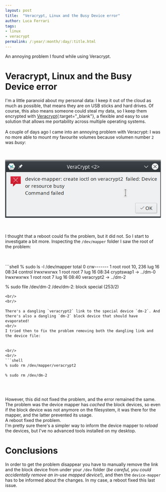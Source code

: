 ```yaml
---
layout: post
title:  "Veracrypt, Linux and the Busy Device error"
author: Luca Ferrari
tags:
- linux
- veracrypt
permalink: /:year/:month/:day/:title.html
---
```

An annoying problem I found while using Veracrypt.

# Veracrypt, Linux and the Busy Device error

I'm a little paranoid about my personal data: I keep it out of the cloud as much as possible, that means they are on USB sticks and hard drives. Of course, this also means someone could steal my data, so I keep them encrypted with [Veracrypt](https://www.veracrypt.fr/en/Home.html){:target="_blank"}, a flexible and easy to use solution that allows me portability across multiple operating systems.
<br/>
<br/>
A couple of days ago I came into an annoying problem with Veracrypt: I was no more able to mount my favourite volumes because volumen number `2` was *busy*:

<br/>
<br/>
<center>
<img src="/images/posts/veracrypt/device_mapper_1.png" />
</center>
<br/>
<br/>

I thought that a reboot could fix the problem, but it did not. So I start to investigate a bit more.
Inspecting the  `/dev/mapper` folder I saw the root of the problem:

<br/>
<br/>
```shell
% sudo ls -l /dev/mapper
total 0
crw------- 1 root root 10, 236 lug 16 08:34 control
lrwxrwxrwx 1 root root       7 lug 16 08:34 cryptswap1 -> ../dm-0
lrwxrwxrwx 1 root root       7 lug 16 08:40 veracrypt2 -> ../dm-2


% sudo file /dev/dm-2 
/dev/dm-2: block special (253/2)
```
<br/>
<br/>

There's a dangling `veracrypt2` link to the special device `dm-2`. And there's also a dangling `dm-2` block device that should have evaporated!
<br/>
I tried then to fix the problem removing both the dangling link and the device file:


<br/>
<br/>
```shell
% sudo rm /dev/mapper/veracrypt2

% sudo rm /dev/dm-2
```
<br/>
<br/>

However, this did not fixed the problem, and the error remained the same.
<br/>
The problem was the device mapper has *cached* the block devices, so even if the block device was not anymore on the filesystem, it was there for the mapper, and the latter prevented its usage.
<br/>
A reboot fixed the problem.
<br/>
I'm pretty sure there's a simpler way to inform the device mapper to *reload* the devices, but I've no advanced tools installed on my desktop.


# Conclusions

In order to get the problem disappear you have to manually remove the link and the block device from under your `/dev` folder (*be careful, you could accidentally remove an in-use mapped device!*), and then the `device-mapper` has to be informed about the changes. In my case, a reboot fixed this last issue.
